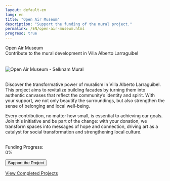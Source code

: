 ```yaml
---
layout: default-en
lang: en
title: "Open Air Museum"
description: "Support the funding of the mural project."
permalink: /EN/open-air-museum.html
progreso: true
---
```

<div class="titulo">Open Air Museum</div>

<div class="subtitulo">Contribute to the mural development in Villa Alberto Larraguibel</div>
<br><br>

<!-- Main image (using the global .imagen style) -->
<div class="imagen">
  <img src="/assets/img/selknam-niñes-01-museo.jpg" alt="Open Air Museum - Selknam Mural" loading="lazy">
</div>
<br>

<p class="parrafo">
  Discover the transformative power of muralism in Villa Alberto Larraguibel. This project aims to revitalize building facades by turning them into authentic canvases that reflect the community’s identity and spirit. With your support, we not only beautify the surroundings, but also strengthen the sense of belonging and local well-being.
</p>
<p class="parrafo">
  Every contribution, no matter how small, is essential to achieving our goals. Join this initiative and be part of the change: with your donation, we transform spaces into messages of hope and connection, driving art as a catalyst for social transformation and strengthening local culture.
</p>

<br>

<!-- Funding progress container -->
<div class="barra-progreso-container">
  <label>Funding Progress:</label>
  <div class="barra-progreso">
    <div class="barra-progreso-fill" id="progreso-barra">0%</div>
  </div>
</div>

<!-- Additional progress information -->
<div class="progress-info">
  <p id="recaudado"></p>
  <p id="porcentaje-global"></p>
  <p id="porcentaje-unitario"></p>
</div>

<!-- Donation button -->
<form action="https://www.paypal.com/ncp/payment/GX4V3R9TEHJ5G" method="post" target="_blank">
  <input class="boton-donacion" type="submit" value="Support the Project" aria-label="Donate for the mural project">
</form>

<div class="enlace-container">
  <a href="/EN/en-construccion.html" class="enlace">View Completed Projects</a>
</div>
<br><br>
